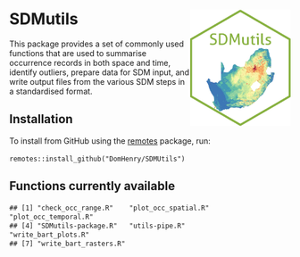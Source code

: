 
# SDMutils <img src="inst/sticker/sdmutils_hex.png" width="180px" align="right"/>

This package provides a set of commonly used functions that are used to
summarise occurrence records in both space and time, identify outliers,
prepare data for SDM input, and write output files from the various SDM
steps in a standardised format.

## Installation

To install from GitHub using the
[remotes](https://github.com/r-lib/remotes) package, run:

`remotes::install_github("DomHenry/SDMUtils")`

## Functions currently available

    ## [1] "check_occ_range.R"    "plot_occ_spatial.R"   "plot_occ_temporal.R" 
    ## [4] "SDMutils-package.R"   "utils-pipe.R"         "write_bart_plots.R"  
    ## [7] "write_bart_rasters.R"
